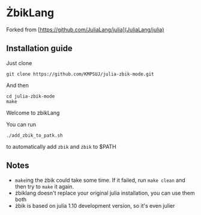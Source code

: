 # ŻbikLang

Forked from [https://github.com/JuliaLang/julia](JuliaLang/julia)

## Installation guide

Just clone

    git clone https://github.com/KMPSUJ/julia-zbik-mode.git

And then

    cd julia-zbik-mode
    make

Welcome to zbikLang

You can run

    ./add_zbik_to_patk.sh

to automatically add `zbik` and `żbik` to $PATH

## Notes

* `make`ing the żbik could take some time. If it failed, run `make clean` and then try to `make` it again.
* żbiklang doesn't replace your original julia installation, you can use them both
* żbik is based on julia 1.10 development version, so it's even julier
